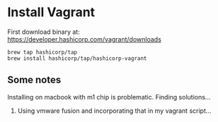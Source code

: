 # Install Vagrant

First download binary at: https://developer.hashicorp.com/vagrant/downloads

```shell
brew tap hashicorp/tap
brew install hashicorp/tap/hashicorp-vagrant
```

## Some notes

Installing on macbook with m1 chip is problematic. Finding solutions...

1) Using vmware fusion and incorporating that in my vagrant script...

